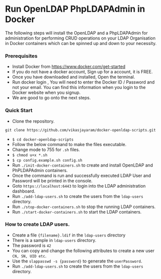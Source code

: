 # Run OpenLDAP PhpLDAPAdmin in Docker

The following steps will install the OpenLDAP and a PhpLDAPAdmin for administration for performing CRUD operations on your LDAP Organisation in Docker containers which can be spinned up and down to your necessity.

### Prerequisites

- Install Docker from https://www.docker.com/get-started
- If you do not have a docker account, Sign up for a account, it is FREE.
- Once you have downloaded and installed, Open the terminal.
- Run docker login , You will need to enter the Docker ID / Password and not your email. You can find this information when you login to the Docker website when you signup. 
- We are good to go onto the next steps.

### Quick Start

- Clone the repository.

```
git clone https://github.com/vikasjayaram/docker-openldap-scripts.git
```

- `$ cd docker-openldap-scripts`
- Follow the below command to make the files executable.
- Change mode to 755 for `.sh` files.
- `$ chmod u+x *.sh`
- `$ cp config.example.sh config.sh`
- Run `./init-docker-containers.sh` to create and install OpenLDAP and PhPLDAPAdmin containers.
- Once the command is run and successfully executed LDAP User and Password will be printed in the console.
- Goto `https://localhost:6443` to login into the LDAP administration dashboard.
- Run `./add-ldap-users.sh` to create the users from the `ldap-users` directory.
- Run `./stop-docker-containers.sh` to stop the running LDAP containers.
- Run `./start-docker-containers.sh` to start the LDAP containers.

### How to create LDAP users.

- Create a file `{filename}.ldif` in the `ldap-users` directory
- There is a sample in `ldap-users` directory.
- The password is `42`
- You can copy and change the following attributes to create a new user `CN, SN, UID etc`.
- Use the `slappasswd -s {password}` to generate the `userPassword`.
- Run `./add-ldap-users.sh` to create the users from the `ldap-users` directory.